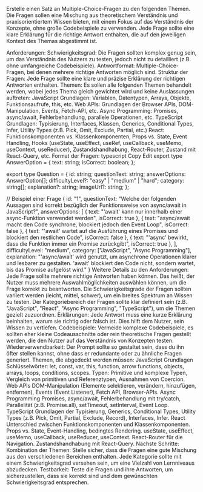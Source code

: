 Erstelle einen Satz an Multiple-Choice-Fragen zu den folgenden Themen. Die Fragen sollen eine Mischung aus theoretischem Verständnis und praxisorientiertem Wissen bieten, mit einem Fokus auf das Verständnis der Konzepte, ohne große Codebeispiele zu verwenden. Jede Frage sollte eine klare Erklärung für die richtige Antwort enthalten, die auf den jeweiligen Kontext des Themas abgestimmt ist.

Anforderungen:
Schwierigkeitsgrad: Die Fragen sollten komplex genug sein, um das Verständnis des Nutzers zu testen, jedoch nicht zu detailliert (z.B. ohne umfangreiche Codebeispiele).
Antwortformat: Multiple-Choice-Fragen, bei denen mehrere richtige Antworten möglich sind.
Struktur der Fragen: Jede Frage sollte eine klare und präzise Erklärung der richtigen Antworten enthalten.
Themen: Es sollen alle folgenden Themen behandelt werden, wobei jedes Thema gleich gewichtet wird und keine Auslassungen auftreten:
JavaScript Grundlagen: Variablen, Datentypen, Arrays, Objekte, Funktionsaufrufe, this, etc.
Web APIs: Grundlagen der Browser APIs, DOM-Manipulation, Events, Fetch-API, etc.
Async Programming: Promises, async/await, Fehlerbehandlung, parallele Operationen, etc.
TypeScript Grundlagen: Typisierung, Interfaces, Klassen, Generics, Conditional Types, Infer, Utility Types (z.B. Pick, Omit, Exclude, Partial, etc.)
React: Funktionskomponenten vs. Klassenkomponenten, Props vs. State, Event Handling, Hooks (useState, useEffect, useRef, useCallback, useMemo, useContext, useReducer), Zustandshandhabung, React-Router, Zustand mit React-Query, etc.
Format der Fragen:
typescript
Copy
Edit
export type AnswerOption = {
text: string;
isCorrect: boolean;
};

export type Question = {
id: string;
questionText: string;
answerOptions: AnswerOption[];
difficultyLevel?: "easy" | "medium" | "hard";
category: string[];
explanation?: string;
imageUrl?: string;
};

// Beispiel einer Frage
{
id: "1",
questionText: "Welche der folgenden Aussagen sind korrekt bezüglich der Funktionsweise von async/await in JavaScript?",
answerOptions: [
{ text: "'await' kann nur innerhalb einer async-Funktion verwendet werden", isCorrect: true },
{ text: "async/await macht den Code synchrone, blockiert jedoch den Event Loop", isCorrect: false },
{ text: "'await' wartet auf die Ausführung eines Promises und blockiert den restlichen Code", isCorrect: false },
{ text: "'async' bewirkt, dass die Funktion immer ein Promise zurückgibt", isCorrect: true },
],
difficultyLevel: "medium",
category: ["JavaScript", "Async Programming"],
explanation: "'async/await' wird genutzt, um asynchrone Operationen klarer und lesbarer zu gestalten. 'await' blockiert den Code nicht, sondern wartet, bis das Promise aufgelöst wird."
}
Weitere Details zu den Anforderungen:
Jede Frage sollte mehrere richtige Antworten haben können. Das heißt, der Nutzer muss mehrere Auswahlmöglichkeiten auswählen können, um die Frage korrekt zu beantworten.
Die Schwierigkeitsgrade der Fragen sollten variiert werden (leicht, mittel, schwer), um ein breites Spektrum an Wissen zu testen.
Der Kategoriebereich der Fragen sollte klar definiert sein (z.B. "JavaScript", "React", "Async Programming", "TypeScript"), um die Themen gezielt zuzuordnen.
Erklärungen: Jede Antwort muss eine kurze Erklärung beinhalten, warum sie richtig oder falsch ist. Dies hilft dem Nutzer, sein Wissen zu vertiefen.
Codebeispiele: Vermeide komplexe Codebeispiele, es sollten eher kleine Codeausschnitte oder rein theoretische Fragen gestellt werden, die den Nutzer auf das Verständnis von Konzepten testen.
Wiederverwendbarkeit: Der Prompt sollte so gestaltet sein, dass du ihn öfter stellen kannst, ohne dass er redundante oder zu ähnliche Fragen generiert.
Themen, die abgedeckt werden müssen:
JavaScript Grundlagen
Schlüsselwörter: let, const, var, this, function, arrow functions, objects, arrays, loops, conditions, scopes.
Typen: Primitive und komplexe Typen, Vergleich von primitiven und Referenztypen, Ausnahmen von Coercion.
Web APIs
DOM-Manipulation (Elemente selektieren, verändern, hinzufügen, entfernen), Events (Event Listener), Fetch API, Browser-APIs.
Async Programming
Promises, async/await, Fehlerbehandlung mit try/catch, Parallelität (z.B. Promise.all), setTimeout, setInterval, Event Loop.
TypeScript
Grundlagen der Typisierung, Generics, Conditional Types, Utility Types (z.B. Pick, Omit, Partial, Exclude, Record), Interfaces, Infer.
React
Unterschied zwischen Funktionskomponenten und Klassenkomponenten.
Props vs. State, Event-Handling, bedingtes Rendering.
useState, useEffect, useMemo, useCallback, useReducer, useContext.
React-Router für die Navigation.
Zustandshandhabung mit React-Query.
Nächste Schritte:
Kombination der Themen: Stelle sicher, dass die Fragen eine gute Mischung aus den verschiedenen Bereichen enthalten. Jede Kategorie sollte mit einem Schwierigkeitsgrad versehen sein, um eine Vielzahl von Lernniveaus abzudecken.
Testbarkeit: Teste die Fragen und ihre Antworten, um sicherzustellen, dass sie korrekt sind und dem gewünschten Schwierigkeitsgrad entsprechen.
